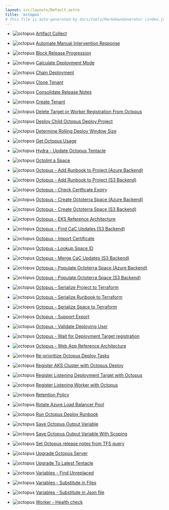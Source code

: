```yaml
---
layout: src/layouts/Default.astro
title: 'octopus'
# This file is auto-generated by docs/tools/MarkdownGenerator (index.js)
---
```


<ul>

<li>

![octopus](https://i.octopus.com/library/step-templates/octopus.png) [Artifact Collect](/octopus/artifact-collect/)

</li>
        
<li>

![octopus](https://i.octopus.com/library/step-templates/octopus.png) [Automate Manual Intervention Response](/octopus/automate-manual-intervention-response/)

</li>
        
<li>

![octopus](https://i.octopus.com/library/step-templates/octopus.png) [Block Release Progression](/octopus/block-release-progression/)

</li>
        
<li>

![octopus](https://i.octopus.com/library/step-templates/octopus.png) [Calculate Deployment Mode](/octopus/calculate-deployment-mode/)

</li>
        
<li>

![octopus](https://i.octopus.com/library/step-templates/octopus.png) [Chain Deployment](/octopus/chain-deployment/)

</li>
        
<li>

![octopus](https://i.octopus.com/library/step-templates/octopus.png) [Clone Tenant](/octopus/clone-tenant/)

</li>
        
<li>

![octopus](https://i.octopus.com/library/step-templates/octopus.png) [Consolidate Release Notes](/octopus/consolidate-release-notes/)

</li>
        
<li>

![octopus](https://i.octopus.com/library/step-templates/octopus.png) [Create Tenant](/octopus/create-tenant/)

</li>
        
<li>

![octopus](https://i.octopus.com/library/step-templates/octopus.png) [Delete Target or Worker Registration From Octopus](/octopus/delete-target-or-worker-registration-from-octopus/)

</li>
        
<li>

![octopus](https://i.octopus.com/library/step-templates/octopus.png) [Deploy Child Octopus Deploy Project](/octopus/deploy-child-octopus-deploy-project/)

</li>
        
<li>

![octopus](https://i.octopus.com/library/step-templates/octopus.png) [Determine Rolling Deploy Window Size](/octopus/determine-rolling-deploy-window-size/)

</li>
        
<li>

![octopus](https://i.octopus.com/library/step-templates/octopus.png) [Get Octopus Usage](/octopus/get-octopus-usage/)

</li>
        
<li>

![octopus](https://i.octopus.com/library/step-templates/octopus.png) [Hydra - Update Octopus Tentacle](/octopus/hydra-update-octopus-tentacle/)

</li>
        
<li>

![octopus](https://i.octopus.com/library/step-templates/octopus.png) [Octolint a Space](/octopus/octolint-a-space/)

</li>
        
<li>

![octopus](https://i.octopus.com/library/step-templates/octopus.png) [Octopus - Add Runbook to Project (Azure Backend)](/octopus/octopus-add-runbook-to-project-(azure-backend)/)

</li>
        
<li>

![octopus](https://i.octopus.com/library/step-templates/octopus.png) [Octopus - Add Runbook to Project (S3 Backend)](/octopus/octopus-add-runbook-to-project-(s3-backend)/)

</li>
        
<li>

![octopus](https://i.octopus.com/library/step-templates/octopus.png) [Octopus - Check Certficate Expiry](/octopus/octopus-check-certficate-expiry/)

</li>
        
<li>

![octopus](https://i.octopus.com/library/step-templates/octopus.png) [Octopus - Create Octoterra Space (Azure Backend)](/octopus/octopus-create-octoterra-space-(azure-backend)/)

</li>
        
<li>

![octopus](https://i.octopus.com/library/step-templates/octopus.png) [Octopus - Create Octoterra Space (S3 Backend)](/octopus/octopus-create-octoterra-space-(s3-backend)/)

</li>
        
<li>

![octopus](https://i.octopus.com/library/step-templates/octopus.png) [Octopus - EKS Reference Architecture](/octopus/octopus-eks-reference-architecture/)

</li>
        
<li>

![octopus](https://i.octopus.com/library/step-templates/octopus.png) [Octopus - Find CaC Updates (S3 Backend)](/octopus/octopus-find-cac-updates-(s3-backend)/)

</li>
        
<li>

![octopus](https://i.octopus.com/library/step-templates/octopus.png) [Octopus - Import Certificate](/octopus/octopus-import-certificate/)

</li>
        
<li>

![octopus](https://i.octopus.com/library/step-templates/octopus.png) [Octopus - Lookup Space ID](/octopus/octopus-lookup-space-id/)

</li>
        
<li>

![octopus](https://i.octopus.com/library/step-templates/octopus.png) [Octopus - Merge CaC Updates (S3 Backend)](/octopus/octopus-merge-cac-updates-(s3-backend)/)

</li>
        
<li>

![octopus](https://i.octopus.com/library/step-templates/octopus.png) [Octopus - Populate Octoterra Space (Azure Backend)](/octopus/octopus-populate-octoterra-space-(azure-backend)/)

</li>
        
<li>

![octopus](https://i.octopus.com/library/step-templates/octopus.png) [Octopus - Populate Octoterra Space (S3 Backend)](/octopus/octopus-populate-octoterra-space-(s3-backend)/)

</li>
        
<li>

![octopus](https://i.octopus.com/library/step-templates/octopus.png) [Octopus - Serialize Project to Terraform](/octopus/octopus-serialize-project-to-terraform/)

</li>
        
<li>

![octopus](https://i.octopus.com/library/step-templates/octopus.png) [Octopus - Serialize Runbook to Terraform](/octopus/octopus-serialize-runbook-to-terraform/)

</li>
        
<li>

![octopus](https://i.octopus.com/library/step-templates/octopus.png) [Octopus - Serialize Space to Terraform](/octopus/octopus-serialize-space-to-terraform/)

</li>
        
<li>

![octopus](https://i.octopus.com/library/step-templates/octopus.png) [Octopus - Support Export](/octopus/octopus-support-export/)

</li>
        
<li>

![octopus](https://i.octopus.com/library/step-templates/octopus.png) [Octopus - Validate Deploying User](/octopus/octopus-validate-deploying-user/)

</li>
        
<li>

![octopus](https://i.octopus.com/library/step-templates/octopus.png) [Octopus - Wait for Deployment Target registration](/octopus/octopus-wait-for-deployment-target-registration/)

</li>
        
<li>

![octopus](https://i.octopus.com/library/step-templates/octopus.png) [Octopus - Web App Reference Architecture](/octopus/octopus-web-app-reference-architecture/)

</li>
        
<li>

![octopus](https://i.octopus.com/library/step-templates/octopus.png) [Re-prioritize Octopus Deploy Tasks](/octopus/re-prioritize-octopus-deploy-tasks/)

</li>
        
<li>

![octopus](https://i.octopus.com/library/step-templates/octopus.png) [Register AKS Cluster with Octopus Deploy](/octopus/register-aks-cluster-with-octopus-deploy/)

</li>
        
<li>

![octopus](https://i.octopus.com/library/step-templates/octopus.png) [Register Listening Deployment Target with Octopus](/octopus/register-listening-deployment-target-with-octopus/)

</li>
        
<li>

![octopus](https://i.octopus.com/library/step-templates/octopus.png) [Register Listening Worker with Octopus](/octopus/register-listening-worker-with-octopus/)

</li>
        
<li>

![octopus](https://i.octopus.com/library/step-templates/octopus.png) [Retention Policy](/octopus/retention-policy/)

</li>
        
<li>

![octopus](https://i.octopus.com/library/step-templates/octopus.png) [Rotate Azure Load Balancer Pool](/octopus/rotate-azure-load-balancer-pool/)

</li>
        
<li>

![octopus](https://i.octopus.com/library/step-templates/octopus.png) [Run Octopus Deploy Runbook](/octopus/run-octopus-deploy-runbook/)

</li>
        
<li>

![octopus](https://i.octopus.com/library/step-templates/octopus.png) [Save Octopus Output Variable](/octopus/save-octopus-output-variable/)

</li>
        
<li>

![octopus](https://i.octopus.com/library/step-templates/octopus.png) [Save Octopus Output Variable With Scoping](/octopus/save-octopus-output-variable-with-scoping/)

</li>
        
<li>

![octopus](https://i.octopus.com/library/step-templates/octopus.png) [Set Octopus release notes from TFS query](/octopus/set-octopus-release-notes-from-tfs-query/)

</li>
        
<li>

![octopus](https://i.octopus.com/library/step-templates/octopus.png) [Upgrade Octopus Server](/octopus/upgrade-octopus-server/)

</li>
        
<li>

![octopus](https://i.octopus.com/library/step-templates/octopus.png) [Upgrade To Latest Tentacle](/octopus/upgrade-to-latest-tentacle/)

</li>
        
<li>

![octopus](https://i.octopus.com/library/step-templates/octopus.png) [Variables - Find Unreplaced](/octopus/variables-find-unreplaced/)

</li>
        
<li>

![octopus](https://i.octopus.com/library/step-templates/octopus.png) [Variables - Substitute in Files](/octopus/variables-substitute-in-files/)

</li>
        
<li>

![octopus](https://i.octopus.com/library/step-templates/octopus.png) [Variables - Substitute in Json file](/octopus/variables-substitute-in-json-file/)

</li>
        
<li>

![octopus](https://i.octopus.com/library/step-templates/octopus.png) [Worker - Health check](/octopus/worker-health-check/)

</li>
        
</ul>
